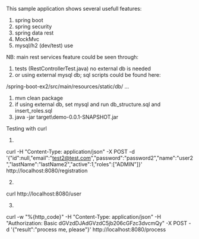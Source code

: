 This sample application shows several usefull features:

1. spring boot
2. spring security
2. spring data rest
3. MockMvc
4. mysql/h2 (dev/test) use

NB: main rest services feature could be seen through:
1. tests (RestControllerTest.java) no external db is needed
2. or using external mysql db; sql scripts could be found here:

/spring-boot-ex2/src/main/resources/static/db/ ...

1. mvn clean package
2. if using external db, set mysql and run db_structure.sql and insert_roles.sql
3. java -jar target\demo-0.0.1-SNAPSHOT.jar


Testing with curl

1.
curl -H "Content-Type: application/json"  -X POST -d '{"id":null,"email":"test2@test.com","password":"password2","name":"user2","lastName":"lastName2","active":1,"roles":["ADMIN"]}' http://localhost:8080/registration

2.
curl  http://localhost:8080/user

3.
curl -w "%{http_code}"  -H "Content-Type: application/json" -H "Authorization: Basic dGVzdDJAdGVzdC5jb206cGFzc3dvcmQy" -X POST -d '{"result":"process me, please"}' http://localhost:8080/process
